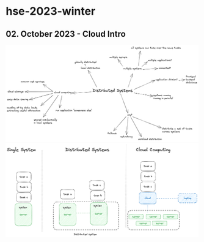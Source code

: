# hse-2023-winter

## 02. October 2023 - Cloud Intro

![Distributed Systems Initial Thoughts](images/distributedsystems.png)
![Cloud and Distributed Systems](images/cloud_and_systems.png)